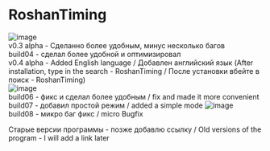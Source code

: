 # RoshanTiming
![image](https://user-images.githubusercontent.com/78825842/125985361-5c063a07-74e1-47da-9fb0-b3cc7e0b6c79.png)   
v0.3 alpha - Сделанно более удобным, минус несколько багов  
build04 - сделал более удобной и оптимизировал    
v0.4 alpha - Added English language / Добавлен английский язык  (After installation, type in the search - RoshanTiming / После установки вбейте в поиск - RoshanTiming)  
![image](https://user-images.githubusercontent.com/78825842/149057516-8798be70-a5f8-45fb-8f65-4bdd91c1406e.png)  
build06 - фикс и сделал более удобным / fix and made it more convenient   
build07 - добавил простой режим / added a simple mode ![image](https://user-images.githubusercontent.com/78825842/133939179-8c609a67-6a81-483c-80a1-857856e057ca.png)  
build08 - микро баг фикс / micro Bugfix

Старые версии программы - позже добавлю ссылку / Old versions of the program - I will add a link later
